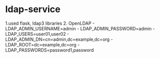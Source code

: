 # ldap-service
1.used flask, ldap3 libraries
2. OpenLDAP
      - LDAP_ADMIN_USERNAME=admin
      - LDAP_ADMIN_PASSWORD=admin
      - LDAP_USERS=user01,user02
      - LDAP_ADMIN_DN=cn=admin,dc=example,dc=org
      - LDAP_ROOT=dc=example,dc=org
      - LDAP_PASSWORDS=password1,password
